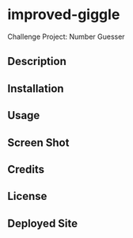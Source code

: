 # improved-giggle
Challenge Project: Number Guesser

## Description


## Installation



## Usage


## Screen Shot



## Credits


## License


## Deployed Site
